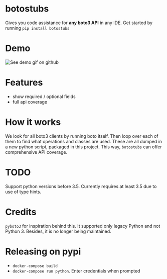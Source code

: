 # botostubs
Gives you code assistance for **any boto3 API** in any IDE. Get started by running `pip install botostubs`


# Demo
![See demo gif on github](intro-demo.gif)


# Features
- show required / optional fields
- full api coverage

# How it works
We look for all boto3 clients by running boto itself. Then loop over each of them to find what operations and classes are used. These are all dumped in a new python script, packaged in this project. This way, `botostubs` can offer comprehensive API coverage.

# TODO
Support python versions before 3.5. Currently requires at least 3.5 due to use of type hints.

# Credits
`pyboto3` for inspiration behind this. It supported only legacy Python and not Python 3. Besides, it is no longer being maintained.

# Releasing on pypi
- `docker-compose build`
- `docker-compose run python`. Enter credentials when prompted
